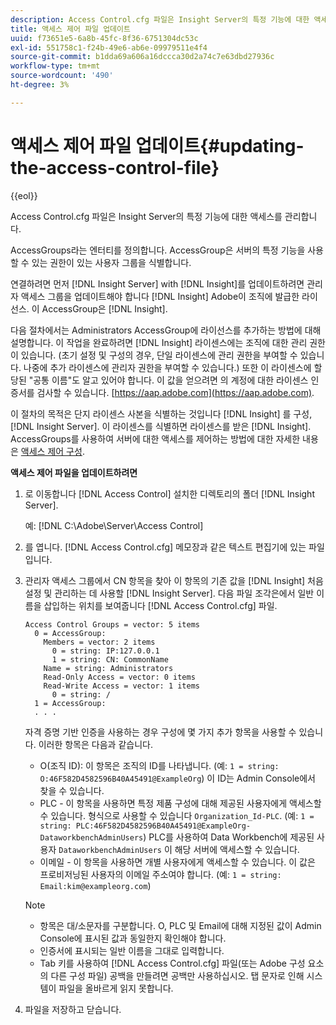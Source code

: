 ```yaml
---
description: Access Control.cfg 파일은 Insight Server의 특정 기능에 대한 액세스를 관리합니다.
title: 액세스 제어 파일 업데이트
uuid: f73651e5-6a8b-45fc-8f36-6751304dc53c
exl-id: 551758c1-f24b-49e6-ab6e-09979511e4f4
source-git-commit: b1dda69a606a16dccca30d2a74c7e63dbd27936c
workflow-type: tm+mt
source-wordcount: '490'
ht-degree: 3%

---
```


# 액세스 제어 파일 업데이트{#updating-the-access-control-file}

{{eol}}

Access Control.cfg 파일은 Insight Server의 특정 기능에 대한 액세스를 관리합니다.

AccessGroups라는 엔터티를 정의합니다. AccessGroup은 서버의 특정 기능을 사용할 수 있는 권한이 있는 사용자 그룹을 식별합니다.

연결하려면 먼저 [!DNL Insight Server] with [!DNL Insight]를 업데이트하려면 관리자 액세스 그룹을 업데이트해야 합니다 [!DNL Insight] Adobe이 조직에 발급한 라이선스. 이 AccessGroup은 [!DNL Insight].

다음 절차에서는 Administrators AccessGroup에 라이선스를 추가하는 방법에 대해 설명합니다. 이 작업을 완료하려면 [!DNL Insight] 라이센스에는 조직에 대한 관리 권한이 있습니다. (초기 설정 및 구성의 경우, 단일 라이센스에 관리 권한을 부여할 수 있습니다. 나중에 추가 라이센스에 관리자 권한을 부여할 수 있습니다.) 또한 이 라이센스에 할당된 &quot;공통 이름&quot;도 알고 있어야 합니다. 이 값을 얻으려면 의 계정에 대한 라이센스 인증서를 검사할 수 있습니다. [https://aap.adobe.com](https://aap.adobe.com).

이 절차의 목적은 단지 라이센스 사본을 식별하는 것입니다 [!DNL Insight] 를 구성, [!DNL Insight Server]. 이 라이센스를 식별하면 라이센스를 받은 [!DNL Insight]. AccessGroups를 사용하여 서버에 대한 액세스를 제어하는 방법에 대한 자세한 내용은 [액세스 제어 구성](../../../../home/c-inst-svr/c-admin-inst-svr/c-config-acs-ctrl/c-config-acs-ctrl.md#concept-ac385e870dbe4b57a72bf7266b60f93d).

**액세스 제어 파일을 업데이트하려면**

1. 로 이동합니다 [!DNL Access Control] 설치한 디렉토리의 폴더 [!DNL Insight Server].

   예: [!DNL C:\Adobe\Server\Access Control]

1. 를 엽니다. [!DNL Access Control.cfg] 메모장과 같은 텍스트 편집기에 있는 파일입니다.
1. 관리자 액세스 그룹에서 CN 항목을 찾아 이 항목의 기존 값을 [!DNL Insight] 처음 설정 및 관리하는 데 사용할 [!DNL Insight Server]. 다음 파일 조각은에서 일반 이름을 삽입하는 위치를 보여줍니다 [!DNL Access Control.cfg] 파일.

   ```
   Access Control Groups = vector: 5 items 
     0 = AccessGroup: 
       Members = vector: 2 items 
         0 = string: IP:127.0.0.1 
         1 = string: CN: CommonName 
       Name = string: Administrators 
       Read-Only Access = vector: 0 items 
       Read-Write Access = vector: 1 items 
         0 = string: / 
     1 = AccessGroup: 
     . . . 
   ```

   자격 증명 기반 인증을 사용하는 경우 구성에 몇 가지 추가 항목을 사용할 수 있습니다. 이러한 항목은 다음과 같습니다.

   * O(조직 ID): 이 항목은 조직의 ID를 나타냅니다. (예: `1 = string: O:46F582D4582596B40A45491@ExampleOrg`) 이 ID는 Admin Console에서 찾을 수 있습니다.
   * PLC - 이 항목을 사용하면 특정 제품 구성에 대해 제공된 사용자에게 액세스할 수 있습니다. 형식으로 사용할 수 있습니다 `Organization_Id-PLC`. (예: `1 = string: PLC:46F582D4582596B40A45491@ExampleOrg-DataworkbenchAdminUsers`) PLC를 사용하여 Data Workbench에 제공된 사용자 `DataworkbenchAdminUsers` 이 해당 서버에 액세스할 수 있습니다.
   * 이메일 - 이 항목을 사용하면 개별 사용자에게 액세스할 수 있습니다. 이 값은 프로비저닝된 사용자의 이메일 주소여야 합니다. (예: `1 = string: Email:kim@exampleorg.com`)

   >[!NOTE]
   >
   >
   >    
   >    
   >    * 항목은 대/소문자를 구분합니다. O, PLC 및 Email에 대해 지정된 값이 Admin Console에 표시된 값과 동일한지 확인해야 합니다.
   >    * 인증서에 표시되는 일반 이름을 그대로 입력합니다.
   >    * Tab 키를 사용하여 [!DNL Access Control.cfg] 파일(또는 Adobe 구성 요소의 다른 구성 파일) 공백을 만들려면 공백만 사용하십시오. 탭 문자로 인해 시스템이 파일을 올바르게 읽지 못합니다.


1. 파일을 저장하고 닫습니다.
